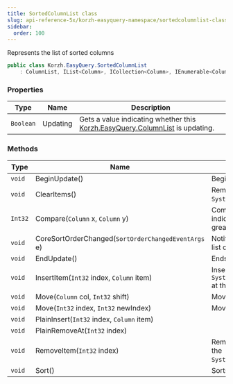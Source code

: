 ```yaml
---
title: SortedColumnList class
slug: api-reference-5x/korzh-easyquery-namespace/sortedcolumnlist-class
sidebar:
  order: 100
---
```


Represents the list of sorted columns
```csharp
public class Korzh.EasyQuery.SortedColumnList
    : ColumnList, IList<Column>, ICollection<Column>, IEnumerable<Column>, IEnumerable, IList, ICollection, IReadOnlyList<Column>, IReadOnlyCollection<Column>, IComparer<Column>

```

### Properties

| Type | Name | Description | 
| --- | --- | --- | 
| `Boolean` | Updating | Gets a value indicating whether this [Korzh.EasyQuery.ColumnList](/easyquery/docs/api-reference-5x/korzh-easyquery-namespace/columnlist-class) is updating. | 


### Methods

| Type | Name | Description | 
| --- | --- | --- | 
| `void` | BeginUpdate() | Begins the update process. | 
| `void` | ClearItems() | Removes all elements from the `System.Collections.ObjectModel.Collection'1`. | 
| `Int32` | Compare(`Column` x, `Column` y) | Compares two objects and returns a value indicating whether one is less than, equal to, or greater than the other. | 
| `void` | CoreSortOrderChanged(`SortOrderChangedEventArgs` e) | Notify parent query about the changes in the list of sorted columns | 
| `void` | EndUpdate() | Ends the update process. | 
| `void` | InsertItem(`Int32` index, `Column` item) | Inserts an element into the `System.Collections.ObjectModel.Collection'1` at the specified index. | 
| `void` | Move(`Column` col, `Int32` shift) | Moves the specified column. | 
| `void` | Move(`Int32` index, `Int32` newIndex) | Moves the specified column. | 
| `void` | PlainInsert(`Int32` index, `Column` item) |  | 
| `void` | PlainRemoveAt(`Int32` index) |  | 
| `void` | RemoveItem(`Int32` index) | Removes the element at the specified index of the `System.Collections.ObjectModel.Collection'1`. | 
| `void` | Sort() | Sorts the list of columns. |
